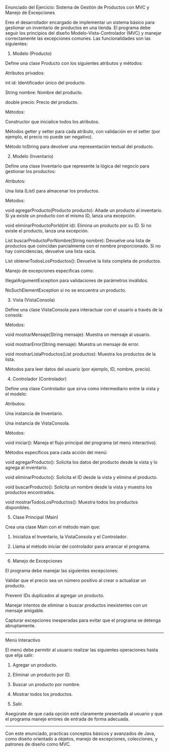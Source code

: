 Enunciado del Ejercicio: Sistema de Gestión de Productos con MVC y Manejo de Excepciones

Eres el desarrollador encargado de implementar un sistema básico para gestionar un inventario de productos en una tienda. El programa debe seguir los principios del diseño Modelo-Vista-Controlador (MVC) y manejar correctamente las excepciones comunes. Las funcionalidades son las siguientes:

1. Modelo (Producto)

Define una clase Producto con los siguientes atributos y métodos:

Atributos privados:

int id: Identificador único del producto.

String nombre: Nombre del producto.

double precio: Precio del producto.


Métodos:

Constructor que inicialice todos los atributos.

Métodos getter y setter para cada atributo, con validación en el setter (por ejemplo, el precio no puede ser negativo).

Método toString para devolver una representación textual del producto.



2. Modelo (Inventario)

Define una clase Inventario que represente la lógica del negocio para gestionar los productos:

Atributos:

Una lista (List<Producto>) para almacenar los productos.


Métodos:

void agregarProducto(Producto producto): Añade un producto al inventario. Si ya existe un producto con el mismo ID, lanza una excepción.

void eliminarProductoPorId(int id): Elimina un producto por su ID. Si no existe el producto, lanza una excepción.

List<Producto> buscarProductoPorNombre(String nombre): Devuelve una lista de productos que coincidan parcialmente con el nombre proporcionado. Si no hay coincidencias, devuelve una lista vacía.

List<Producto> obtenerTodosLosProductos(): Devuelve la lista completa de productos.

Manejo de excepciones específicas como:

IllegalArgumentException para validaciones de parámetros inválidos.

NoSuchElementException si no se encuentra un producto.




3. Vista (VistaConsola)

Define una clase VistaConsola para interactuar con el usuario a través de la consola:

Métodos:

void mostrarMensaje(String mensaje): Muestra un mensaje al usuario.

void mostrarError(String mensaje): Muestra un mensaje de error.

void mostrarListaProductos(List<Producto> productos): Muestra los productos de la lista.

Métodos para leer datos del usuario (por ejemplo, ID, nombre, precio).



4. Controlador (Controlador)

Define una clase Controlador que sirva como intermediario entre la vista y el modelo:

Atributos:

Una instancia de Inventario.

Una instancia de VistaConsola.


Métodos:

void iniciar(): Maneja el flujo principal del programa (el menú interactivo).

Métodos específicos para cada acción del menú:

void agregarProducto(): Solicita los datos del producto desde la vista y lo agrega al inventario.

void eliminarProducto(): Solicita el ID desde la vista y elimina el producto.

void buscarProducto(): Solicita un nombre desde la vista y muestra los productos encontrados.

void mostrarTodosLosProductos(): Muestra todos los productos disponibles.




5. Clase Principal (Main)

Crea una clase Main con el método main que:

1. Inicializa el Inventario, la VistaConsola y el Controlador.


2. Llama al método iniciar del controlador para arrancar el programa.




---

6. Manejo de Excepciones

El programa debe manejar las siguientes excepciones:

Validar que el precio sea un número positivo al crear o actualizar un producto.

Prevenir IDs duplicados al agregar un producto.

Manejar intentos de eliminar o buscar productos inexistentes con un mensaje amigable.

Capturar excepciones inesperadas para evitar que el programa se detenga abruptamente.



---

Menú Interactivo

El menú debe permitir al usuario realizar las siguientes operaciones hasta que elija salir:

1. Agregar un producto.


2. Eliminar un producto por ID.


3. Buscar un producto por nombre.


4. Mostrar todos los productos.


5. Salir.



Asegúrate de que cada opción esté claramente presentada al usuario y que el programa maneje errores de entrada de forma adecuada.


---

Con este enunciado, practicas conceptos básicos y avanzados de Java, como diseño orientado a objetos, manejo de excepciones, colecciones, y patrones de diseño como MVC.